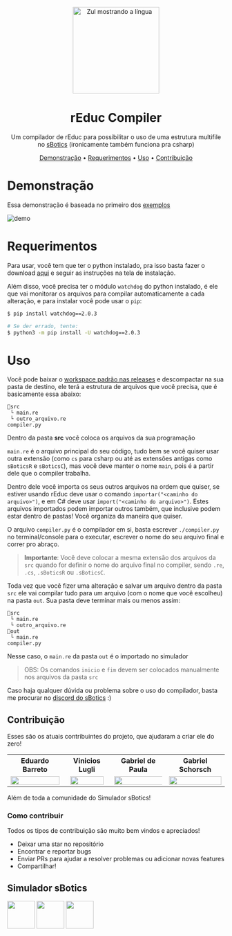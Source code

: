 <p align="center">
  <a href="https://discord.gg/PubzWWjzuz">
    <img src="https://github.com/Eduardo-Barreto/rEduc-Compiler/blob/main/assets/zulLingua.png?raw=true" height="200" alt="Zul mostrando a língua" />
  </a>
</p>
<h1 align="center">rEduc Compiler</h1>

<p align="center">Um compilador de rEduc para possibilitar o uso de uma estrutura multifile no <a href="https://sbotics.weduc.natalnet.br">sBotics</a> (ironicamente também funciona pra csharp)<br>


<p align="center">
 <a href="#demonstração">Demonstração</a> • 
 <a href="#requerimentos">Requerimentos</a> • 
 <a href="#uso">Uso</a> • 
 <a href="#contribuição">Contribuição</a>
</p>


# Demonstração
Essa demonstração é baseada no primeiro dos [exemplos](./examples.md)

![demo](https://i.imgur.com/9tB2Ytx.gif)


# Requerimentos
Para usar, você tem que ter o python instalado, pra isso basta fazer o download [aqui](https://www.python.org/downloads/) e seguir as instruções na tela de instalação.

Além disso, você precisa ter o módulo `watchdog` do python instalado, é ele que vai monitorar os arquivos para compilar automaticamente a cada alteração, e para instalar você pode usar o `pip`:
```sh
$ pip install watchdog==2.0.3

# Se der errado, tente:
$ python3 -m pip install -U watchdog==2.0.3
```


# Uso
Você pode baixar o [workspace padrão nas releases](https://github.com/Eduardo-Barreto/rEduc-Compiler/releases/latest) e descompactar na sua pasta de destino, ele terá a estrutura de arquivos que você precisa, que é basicamente essa abaixo:
```
📂src
 └ main.re
 └ outro_arquivo.re
compiler.py
```

Dentro da pasta **src** você coloca os arquivos da sua programação

`main.re` é o arquivo principal do seu código, tudo bem se você quiser usar outra extensão (como `cs` para csharp ou até as extensões antigas como `sBoticsR` e `sBoticsC`), mas você deve manter o nome `main`, pois é a partir dele que o compiler trabalha.

Dentro dele você importa os seus outros arquivos na ordem que quiser, se estiver usando rEduc deve usar o comando `importar("<caminho do arquivo>")`, e em C# deve usar `import("<caminho do arquivo>")`. Estes arquivos importados podem importar outros também, que inclusive podem estar dentro de pastas! Você organiza da maneira que quiser.

O arquivo `compiler.py` é o compilador em si, basta escrever `./compiler.py` no terminal/console para o executar, escrever o nome do seu arquivo final e correr pro abraço.
> **Importante**: Você deve colocar a mesma extensão dos arquivos da `src` quando for definir o nome do arquivo final no compiler, sendo `.re`, `.cs`, `.sBoticsR` ou `.sBoticsC`.

Toda vez que você fizer uma alteração e salvar um arquivo dentro da pasta `src` ele vai compilar tudo para um arquivo (com o nome que você escolheu) na pasta `out`. Sua pasta deve terminar mais ou menos assim:
```
📂src
 └ main.re
 └ outro_arquivo.re
📂out
 └ main.re
compiler.py
```
Nesse caso, o `main.re` da pasta `out` é o importado no simulador

> OBS: Os comandos `inicio` e `fim` devem ser colocados manualmente nos arquivos da pasta `src`

Caso haja qualquer dúvida ou problema sobre o uso do compilador, basta me procurar no [discord do sBotics](https://discord.gg/PubzWWjzuz) :)


## Contribuição
Esses são os atuais contribuintes do projeto, que ajudaram a criar ele do zero!

<div align=center>

  <table style="width:100%">
      <tr align=center>
          <th><strong>Eduardo Barreto</strong></th>
          <th><strong>Vinicios Lugli</strong></th>
          <th><strong>Gabriel de Paula</strong></th>
          <th><strong>Gabriel Schorsch</strong></th>
      </tr>
      <tr align=center>
          <td>
              <a href="https://github.com/Eduardo-Barreto">
                  <img width="100%" src="https://avatars.githubusercontent.com/u/34964398?v=4">
              </a>
          </td>
          <td>
              <a href="https://github.com/ViniciosLugli">
                  <img width="90%" src="https://avatars.githubusercontent.com/u/40807526?v=4">
              </a>
          </td>
          <td>
              <a href="https://github.com/gabrieldp23">
                  <img width="110%" src="https://avatars.githubusercontent.com/u/66735014?v=4">
              </a>
          </td>
          <td>
              <a href="https://github.com/Schorsch003">
                  <img width="100%" src="https://avatars.githubusercontent.com/u/48362215?v=4">
              </a>
          </td>
      </tr>
  </table>

</div>

Além de toda a comunidade do Simulador sBotics!

### Como contribuir
Todos os tipos de contribuição são muito bem vindos e apreciados!
  - Deixar uma star no repositório
  - Encontrar e reportar bugs
  - Enviar PRs para ajudar a resolver problemas ou adicionar novas features
  - Compartilhar!

## **Simulador sBotics**
<a href="https://www.instagram.com/simulador.sbotics/"><img height="64px" src="https://github.com/Eduardo-Barreto/rEduc-Compiler/blob/main/assets/instagram.png?raw=true"/></a>
<a href="https://discord.gg/PubzWWjzuz"><img height="64px" src="https://github.com/Eduardo-Barreto/rEduc-Compiler/blob/main/assets/discord.png?raw=true"/></a>
<a href="https://sbotics.weduc.natalnet.br/"><img height="64px" src="https://github.com/Eduardo-Barreto/rEduc-Compiler/blob/main/assets/sBotics.png?raw=true"/></a>
